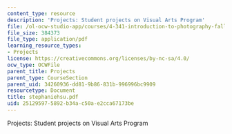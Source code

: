 ```yaml
---
content_type: resource
description: 'Projects: Student projects on Visual Arts Program'
file: /ol-ocw-studio-app/courses/4-341-introduction-to-photography-fall-2002/251295975892b34ac50ae2cca67173be_stephaniehsu.pdf
file_size: 384373
file_type: application/pdf
learning_resource_types:
- Projects
license: https://creativecommons.org/licenses/by-nc-sa/4.0/
ocw_type: OCWFile
parent_title: Projects
parent_type: CourseSection
parent_uid: 34260936-dd81-9b86-831b-996996bc9909
resourcetype: Document
title: stephaniehsu.pdf
uid: 25129597-5892-b34a-c50a-e2cca67173be
---
```

Projects: Student projects on Visual Arts Program